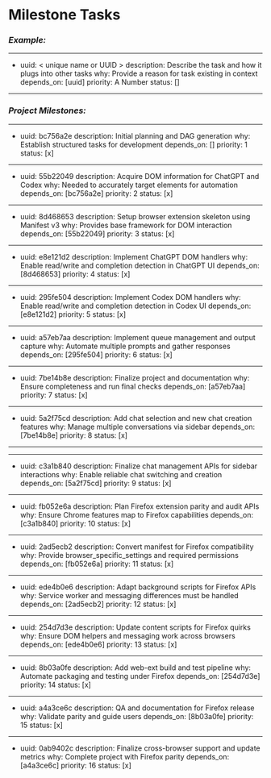 # Milestone Tasks
### ***Example:***
---
- uuid: < unique name or UUID >
  description: Describe the task and how it plugs into other tasks
  why: Provide a reason for task existing in context
  depends_on: [uuid]
  priority: A Number
  status: []
---

### ***Project Milestones:***
---
- uuid: bc756a2e
  description: Initial planning and DAG generation
  why: Establish structured tasks for development
  depends_on: []
  priority: 1
  status: [x]
---
- uuid: 55b22049
  description: Acquire DOM information for ChatGPT and Codex
  why: Needed to accurately target elements for automation
  depends_on: [bc756a2e]
  priority: 2
  status: [x]
---
- uuid: 8d468653
  description: Setup browser extension skeleton using Manifest v3
  why: Provides base framework for DOM interaction
  depends_on: [55b22049]
  priority: 3
  status: [x]
---
- uuid: e8e121d2
  description: Implement ChatGPT DOM handlers
  why: Enable read/write and completion detection in ChatGPT UI
  depends_on: [8d468653]
  priority: 4
  status: [x]
---
- uuid: 295fe504
  description: Implement Codex DOM handlers
  why: Enable read/write and completion detection in Codex UI
  depends_on: [e8e121d2]
  priority: 5
  status: [x]
---
- uuid: a57eb7aa
  description: Implement queue management and output capture
  why: Automate multiple prompts and gather responses
  depends_on: [295fe504]
  priority: 6
  status: [x]
---
- uuid: 7be14b8e
  description: Finalize project and documentation
  why: Ensure completeness and run final checks
  depends_on: [a57eb7aa]
  priority: 7
  status: [x]
---
- uuid: 5a2f75cd
  description: Add chat selection and new chat creation features
  why: Manage multiple conversations via sidebar
  depends_on: [7be14b8e]
  priority: 8
  status: [x]
---
---
- uuid: c3a1b840
  description: Finalize chat management APIs for sidebar interactions
  why: Enable reliable chat switching and creation
  depends_on: [5a2f75cd]
  priority: 9
  status: [x]
---
- uuid: fb052e6a
  description: Plan Firefox extension parity and audit APIs
  why: Ensure Chrome features map to Firefox capabilities
  depends_on: [c3a1b840]
  priority: 10
  status: [x]
---
- uuid: 2ad5ecb2
  description: Convert manifest for Firefox compatibility
  why: Provide browser_specific_settings and required permissions
  depends_on: [fb052e6a]
  priority: 11
  status: [x]
---
- uuid: ede4b0e6
  description: Adapt background scripts for Firefox APIs
  why: Service worker and messaging differences must be handled
  depends_on: [2ad5ecb2]
  priority: 12
  status: [x]
---
- uuid: 254d7d3e
  description: Update content scripts for Firefox quirks
  why: Ensure DOM helpers and messaging work across browsers
  depends_on: [ede4b0e6]
  priority: 13
  status: [x]
---
- uuid: 8b03a0fe
  description: Add web-ext build and test pipeline
  why: Automate packaging and testing under Firefox
  depends_on: [254d7d3e]
  priority: 14
  status: [x]
---
- uuid: a4a3ce6c
  description: QA and documentation for Firefox release
  why: Validate parity and guide users
  depends_on: [8b03a0fe]
  priority: 15
  status: [x]
---
- uuid: 0ab9402c
  description: Finalize cross-browser support and update metrics
  why: Complete project with Firefox parity
  depends_on: [a4a3ce6c]
  priority: 16
  status: [x]
